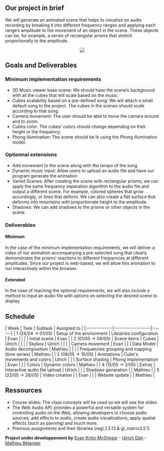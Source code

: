 ## Our project in brief

We will generate an animated scene that helps to visualize an audio recording by breaking it into different frequency ranges and applying each range’s amplitude to the movement of an object in the scene. These objects can be, for example, a series of rectangular prisms that stretch proportionally to the amplitude.

<div align="center">
<img src="https://raw.githubusercontent.com/cicero-mt/cicero-mt.github.io/master/sound_bars_example.png">
</div>

## Goals and Deliverables

### Minimum implementation requirements

* 3D Music viewer base scene: We should have the scene’s background with all the cubes that will scale based on the music.
* Cubes scalability based on a pre-defined song: We will attach a small default song to the project. The cubes in the scenes should scale according to that song.
* Camera movement: The user should be able to move the camera around and to zoom.
* Cubes color: The cubes’ colors should change depending on their height or the frequency.
* Phong illumination: The scene should be lit using the Phong illumination model.

### Optionnal extensions

* Add movement to the scene along with the tempo of the song
* Dynamic music input: Allow users to upload an audio file and have our program generate the animation
* Varied Scenes: After creating the scene with rectangular prisms, we can apply the same frequency separation algorithm to the audio file and output a different scene. For example, colored spheres that grow accordingly, or lines that deform. We can also create a flat surface that deforms into mountains with proportionate height to the amplitude.
* Shadows: We can add shadows to the prisms or other objects in the scene

### Deliverables

#### Minimum

In the case of the minimum implementation requirements, we will deliver a video of our animation accompanying a pre-selected song that clearly demonstrates the prisms’ reactions to different frequencies at different amplitudes. Since our project is web-based, we will allow this animation to run interactively within the browser.

#### Extended

In the case of reaching the optional requirements, we will also include a method to input an audio file with options on selecting the desired scene to display.

## Schedule

| Week      | Task        | Subtask | Assigned to |
|:-------------|:------------------|:------|
| 1 (24/04 -> 01/05) | Setup of the environment | Librairies configuration | Evan |
|                    |                          | Initial scene            | Evan |
| 2 (01/05 -> 08/05) | Scene items  | Cubes | Ulrich  |
|                    |              | Skybox | Ulrich |
|                    |              | Camera movement | Evan |
|                    | Data Model | Audio decomposition  | Mathieu |
|                    |            | Frequencies grouping and mapping (time series) | Mathieu |
| 3 (08/05 -> 15/05) | Animations | Cube's movements and colors | Ulrich |
|                    | Surface shading | Phong implementation | Evan |
|                    | Colors | Dynamic colors | Mathieu |
| 4 (15/05 -> 2/05) | Extras | Interactive audio file upload  | Ulrich |
|                    | Shadows generation | | Mathieu |
| 5 (22/05 -> 26/05) | Video creation |  |  Evan  |
|                    | Website update |  |  Mathieu  |

## Ressources

* Course slides: The class concepts will be used so we will use the slides
* The Web Audio API: provides a powerful and versatile system for controlling audio on the Web, allowing developers to choose audio sources, add effects to audio,       create audio visualizations, apply spatial effects (such as panning) and much more.
* Previous assignments and their libraries (regl_1.3.13 & gl_matrix3.2.1)

**Project under developpement by** 
[Evan Kirby McGregor](https://github.com/EKM224) - 
[Ulrich Dah](https://github.com/ulrichdah) -
[Mathieu Bélanger](https://github.com/cicero-mt)
